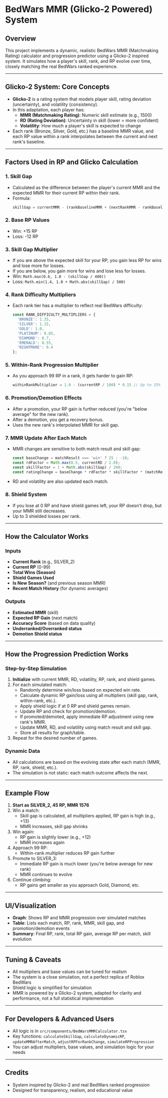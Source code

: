 # BedWars MMR (Glicko-2 Powered) System

## Overview
This project implements a dynamic, realistic BedWars MMR (Matchmaking Rating) calculator and progression predictor using a Glicko-2 inspired system. It simulates how a player's skill, rank, and RP evolve over time, closely matching the real BedWars ranked experience.

---

## Glicko-2 System: Core Concepts
- **Glicko-2** is a rating system that models player skill, rating deviation (uncertainty), and volatility (consistency).
- In this adaptation, each player has:
  - **MMR (Matchmaking Rating)**: Numeric skill estimate (e.g., 1500)
  - **RD (Rating Deviation)**: Uncertainty in skill (lower = more confident)
  - **Volatility**: How much a player's skill is expected to change
- Each rank (Bronze, Silver, Gold, etc.) has a baseline MMR value, and each RP value within a rank interpolates between the current and next rank's baseline.

---

## Factors Used in RP and Glicko Calculation
### 1. **Skill Gap**
- Calculated as the difference between the player's current MMR and the expected MMR for their current RP within their rank.
- Formula:
  ```js
  skillGap = currentMMR - (rankBaselineMMR + (nextRankMMR - rankBaselineMMR) * (currentRP / 100))
  ```

### 2. **Base RP Values**
- Win: +15 RP
- Loss: -12 RP

### 3. **Skill Gap Multiplier**
- If you are above the expected skill for your RP, you gain less RP for wins and lose more for losses.
- If you are below, you gain more for wins and lose less for losses.
- Win: `Math.max(0.6, 1.0 - (skillGap / 400))`
- Loss: `Math.min(1.4, 1.0 + Math.abs(skillGap) / 500)`

### 4. **Rank Difficulty Multipliers**
- Each rank tier has a multiplier to reflect real BedWars difficulty:
  ```js
  const RANK_DIFFICULTY_MULTIPLIERS = {
    'BRONZE': 1.35,
    'SILVER': 1.15,
    'GOLD': 1.0,
    'PLATINUM': 0.85,
    'DIAMOND': 0.7,
    'EMERALD': 0.55,
    'NIGHTMARE': 0.4
  };
  ```

### 5. **Within-Rank Progression Multiplier**
- As you approach 99 RP in a rank, it gets harder to gain RP:
  ```js
  withinRankMultiplier = 1.0 - (currentRP / 100) * 0.15 // Up to 15% harder at 99 RP
  ```

### 6. **Promotion/Demotion Effects**
- After a promotion, your RP gain is further reduced (you're "below average" for the new rank).
- After a demotion, you get a recovery bonus.
- Uses the new rank's interpolated MMR for skill gap.

### 7. **MMR Update After Each Match**
- MMR changes are sensitive to both match result and skill gap:
  ```js
  const baseChange = matchResult === 'win' ? 25 : -18;
  const rdFactor = Math.max(0.5, currentRD / 2.0);
  const skillFactor = 1 + Math.abs(skillGap) / 200;
  const ratingChange = baseChange * rdFactor * skillFactor * (matchResult === 'win' ? 1 : -1);
  ```
- RD and volatility are also updated each match.

### 8. **Shield System**
- If you lose at 0 RP and have shield games left, your RP doesn't drop, but your MMR still decreases.
- Up to 3 shielded losses per rank.

---

## How the Calculator Works
### Inputs
- **Current Rank** (e.g., SILVER_2)
- **Current RP** (0-99)
- **Total Wins (Season)**
- **Shield Games Used**
- **Is New Season?** (and previous season MMR)
- **Recent Match History** (for dynamic averages)

### Outputs
- **Estimated MMR** (skill)
- **Expected RP Gain** (next match)
- **Accuracy Score** (based on data quality)
- **Underranked/Overranked status**
- **Demotion Shield status**

---

## How the Progression Prediction Works
### Step-by-Step Simulation
1. **Initialize** with current MMR, RD, volatility, RP, rank, and shield games.
2. For each simulated match:
   - Randomly determine win/loss based on expected win rate.
   - Calculate dynamic RP gain/loss using all multipliers (skill gap, rank, within-rank, etc.).
   - Apply shield logic if at 0 RP and shield games remain.
   - Update RP and check for promotion/demotion.
   - If promoted/demoted, apply immediate RP adjustment using new rank's MMR.
   - Update MMR, RD, and volatility using match result and skill gap.
   - Store all results for graph/table.
3. Repeat for the desired number of games.

### Dynamic Data
- All calculations are based on the evolving state after each match (MMR, RP, rank, shield, etc.).
- The simulation is not static: each match outcome affects the next.

---

## Example Flow
1. **Start as SILVER_2, 45 RP, MMR 1576**
2. Win a match:
   - Skill gap is calculated, all multipliers applied, RP gain is high (e.g., +13)
   - MMR increases, skill gap shrinks
3. Win again:
   - RP gain is slightly lower (e.g., +12)
   - MMR increases again
4. Approach 99 RP:
   - Within-rank multiplier reduces RP gain further
5. Promote to SILVER_3:
   - Immediate RP gain is much lower (you're below average for new rank)
   - MMR continues to evolve
6. Continue climbing:
   - RP gains get smaller as you approach Gold, Diamond, etc.

---

## UI/Visualization
- **Graph**: Shows RP and MMR progression over simulated matches
- **Table**: Lists each match, RP, rank, MMR, skill gap, and promotion/demotion events
- **Summary**: Final RP, rank, total RP gain, average RP per match, skill evolution

---

## Tuning & Caveats
- All multipliers and base values can be tuned for realism
- The system is a close simulation, not a perfect replica of Roblox BedWars
- Shield logic is simplified for simulation
- MMR is powered by a Glicko-2 system, adapted for clarity and performance, not a full statistical implementation

---

## For Developers & Advanced Users
- All logic is in `src/components/BedWarsMMRCalculator.tsx`
- Key functions: `calculateSkillGap`, `calculateDynamicRP`, `updateMMRAfterMatch`, `adjustRPForRankChange`, `simulateRPProgression`
- You can adjust multipliers, base values, and simulation logic for your needs

---

## Credits
- System inspired by Glicko-2 and real BedWars ranked progression
- Designed for transparency, realism, and educational value 